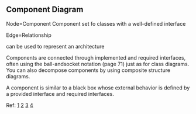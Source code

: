 ## Component Diagram

Node=Component
Component set fo classes with a well-defined interface


Edge=Relationship


can be used to represent an architecture

Components are connected through implemented and required interfaces, often using the ball-andsocket notation (page 71) just as for class diagrams. You can also decompose components by using
composite structure diagrams.


A component is similar to a black box whose external behavior is defined by a provided interface and required interfaces.



Ref:
[1](https://www.geeksforgeeks.org/unified-modeling-language-uml-object-diagrams/)
[2](https://www.guru99.com/component-diagram-uml-example.html)
[3](https://www.guru99.com/component-diagram-uml-example.html)
[4](https://www.smartdraw.com/component-diagram/)


	

